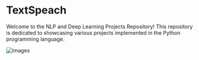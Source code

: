 # TextSpeach
Welcome to the NLP and Deep Learning Projects Repository! This repository is dedicated to showcasing various projects implemented in the Python programming language.

![images](https://github.com/MohammadHoseinJafari/TextSpeach/assets/69847503/76b9f284-85ee-49f9-ae13-cac5274e4571)
